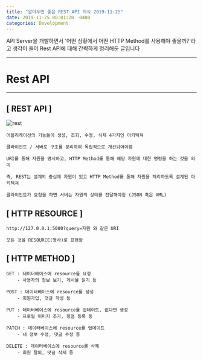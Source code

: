 ```yaml
---
title: "알아두면 좋은 REST API 지식 2019-11-25"
date: 2019-11-25 00:01:28 -0400
categories: Development
---
```

API Server을 개발하면서 '어떤 상황에서 어떤 HTTP Method를 사용해야 좋을까?'라고 생각이 들어 Rest API에 대해 간략하게 정리해둔 글입니다
<hr>

# Rest API
<hr>

## [ REST API ]
![rest](https://user-images.githubusercontent.com/52072077/69491134-24b63d00-0ed4-11ea-802c-c58f189f48ac.png)

```
어플리케이션의 기능들이 생성, 조회, 수정, 식제 4가지인 아키텍쳐

클라이언트 / 서버로 구조를 분리하여 독립적으로 개선되어야함

URI를 통해 자원을 명시하고, HTTP Method를 통해 해당 자원에 대한 명령을 하는 것을 의미

즉, REST는 설계의 중심에 자원이 있고 HTTP Method를 통해 자원을 처리하도록 설계된 아키텍쳐

클라이언트가 요청을 하면 서버는 자원의 상태를 전달해야함 (JSON 혹은 XML)
``` 

## [ HTTP RESOURCE ]
```
http://127.0.0.1:5000?query=자원 와 같은 URI

모든 것을 RESOURCE(명사)로 표현함 
```

## [ HTTP METHOD ]
```
GET : 데이터베이스에 resource를 요청
    - 사용자의 정보 보기, 게시물 읽기 등

POST : 데이터베이스에 resource를 생성 
    - 회원가입, 댓글 작성 등 

PUT : 데이터베이스에 resource를 업데이트, 없다면 생성 
    - 프로필 이미지 추가, 평점 등록 등

PATCH : 데이터베이스에 resource를 업데이트
    - 내 정보 수정, 댓글 수정 등 

DELETE : 데이터베이스에 resource를 삭제
    - 회원 탈퇴, 댓글 삭제 등 
```
